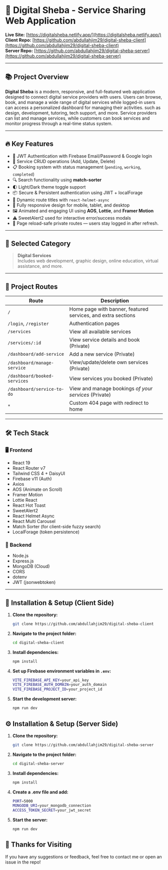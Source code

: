 # 💼 Digital Sheba - Service Sharing Web Application

**Live Site:** [https://digitalsheba.netlify.app/](https://digitalsheba.netlify.app/)  
**Client Repo:** [https://github.com/abdullahjim29/digital-sheba-client](https://github.com/abdullahjim29/digital-sheba-client)  
**Server Repo:** [https://github.com/abdullahjim29/digital-sheba-server](https://github.com/abdullahjim29/digital-sheba-server)

---

## 📚 Project Overview

**Digital Sheba** is a modern, responsive, and full-featured web application designed to connect digital service providers with users. Users can browse, book, and manage a wide range of digital services while logged-in users can access a personalized dashboard for managing their activities. such as design, development, tutoring, tech support, and more. Service providers can list and manage services, while customers can book services and monitor progress through a real-time status system.

---

## 🔥 Key Features

- 🔐 JWT Authentication with Firebase Email/Password & Google login
- 🧾 Service CRUD operations (Add, Update, Delete)
- 📋 Booking system with status management (`pending`, `working`, `completed`)
- 🔍 Search functionality using **match-sorter**
- 🌓 Light/Dark theme toggle support
- 📦 Secure & Persistent authentication using JWT + localForage
- 🔄 Dynamic route titles with `react-helmet-async`
- 🧠 Fully responsive design for mobile, tablet, and desktop
- 🖼️ Animated and engaging UI using **AOS**, **Lottie**, and **Framer Motion**
- ⚠️ SweetAlert2 used for interactive error/success modals
- 🔄 Page reload-safe private routes — users stay logged in after refresh.

---

## 🎯 Selected Category

> **Digital Services**  
Includes web development, graphic design, online education, virtual assistance, and more.

---

## 🧭 Project Routes

| Route | Description |
|-------|-------------|
| `/` | Home page with banner, featured services, and extra sections |
| `/login`, `/register` | Authentication pages |
| `/services` | View all available services |
| `/services/:id` | View service details and book (Private) |
| `/dashboard/add-service` | Add a new service (Private) |
| `/dashboard/manage-service` | View/update/delete own services (Private) |
| `/dashboard/booked-services` | View services you booked (Private) |
| `/dashboard/service-to-do` | View and manage bookings *of your services* (Private) |
| `*` | Custom 404 page with redirect to home |

---

## 🛠️ Tech Stack

### 🖥️ Frontend
- React 19
- React Router v7
- Tailwind CSS 4 + DaisyUI
- Firebase v11 (Auth)
- Axios
- AOS (Animate on Scroll)
- Framer Motion
- Lottie React
- React Hot Toast
- SweetAlert2
- React Helmet Async
- React Multi Carousel
- Match Sorter (for client-side fuzzy search)
- LocalForage (token persistence)

### 🔧 Backend
- Node.js
- Express.js
- MongoDB (Cloud)
- CORS
- dotenv
- JWT (jsonwebtoken)

---

## 📜 Installation & Setup (Client Side)
1. **Clone the repository:**  
   ```sh
   git clone https://github.com/abdullahjim29/digital-sheba-client
   ```
2. **Navigate to the project folder:**  
   ```sh
   cd digital-sheba-client
   ```
3. **Install dependencies:**  
   ```sh
   npm install
   ```
4. **Set up Firebase environment variables in `.env`:**
   ```sh
   VITE_FIREBASE_API_KEY=your_api_key
   VITE_FIREBASE_AUTH_DOMAIN=your_auth_domain
   VITE_FIREBASE_PROJECT_ID=your_project_id
   ```
5. **Start the development server:**  
   ```sh
   npm run dev
   ```
## ⚙️ Installation & Setup (Server Side)
1. **Clone the repository:**  
   ```sh
   git clone https://github.com/abdullahjim29/digital-sheba-server

2. **Navigate to the project folder:**  
   ```sh
   cd digital-sheba-server
   ```

3. **Install dependencies:**  
   ```sh
   npm install
   ```
4. **Create a .env file and add:**
   ```sh
   PORT=5000
   MONGODB_URI=your_mongodb_connection
   ACCESS_TOKEN_SECRET=your_jwt_secret
   ```
5. **Start the server:**
   ```sh
   npm run dev
   ```
## 🙏 Thanks for Visiting

If you have any suggestions or feedback, feel free to contact me or open an issue in the repo!